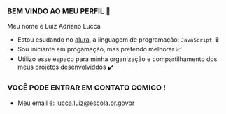 ### BEM VINDO AO MEU PERFIL 🙂

Meu nome e Luiz Adriano Lucca

- Estou esudando no [alura](https://www.alura.com.br/), a linguagem de programação: `JavaScript 🖥️`
- Sou iniciante em progamação, mas pretendo melhorar 📈
- Utilizo esse espaço para minha organização e compartilhamento dos meus projetos desenvolviddos ✔️

### VOCÊ PODE ENTRAR EM CONTATO COMIGO !

- Meu email é: lucca.luiz@escola.pr.govbr
